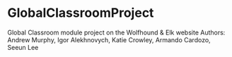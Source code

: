 # GlobalClassroomProject
Global Classroom module project on the Wolfhound &amp; Elk website
Authors: Andrew Murphy, Igor Alekhnovych, Katie Crowley, Armando Cardozo, Seeun Lee
